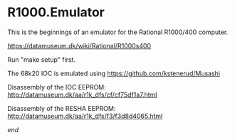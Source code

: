 # R1000.Emulator

This is the beginnings of an emulator for the Rational R1000/400 computer.

https://datamuseum.dk/wiki/Rational/R1000s400

Run "make setup" first.

The 68k20 IOC is emulated using https://github.com/kstenerud/Musashi

Disassembly of the IOC EEPROM: http://datamuseum.dk/aa/r1k_dfs/cf/cf75df1a7.html

Disassembly of the RESHA EEPROM: http://datamuseum.dk/aa/r1k_dfs/f3/f3d8d4065.html

*end*
